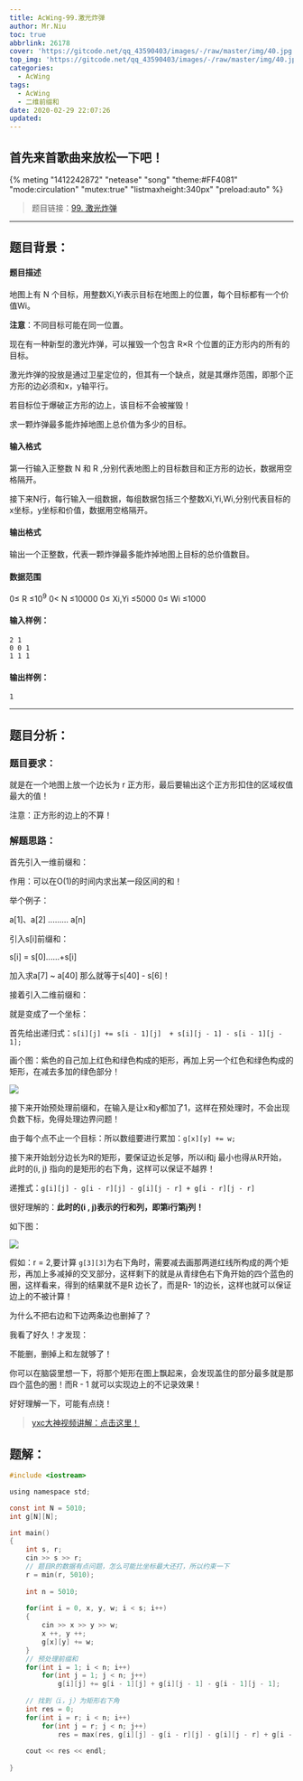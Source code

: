 ```yaml
---
title: AcWing-99.激光炸弹
author: Mr.Niu
toc: true
abbrlink: 26178
cover: 'https://gitcode.net/qq_43590403/images/-/raw/master/img/40.jpg'
top_img: 'https://gitcode.net/qq_43590403/images/-/raw/master/img/40.jpg'
categories:
  - AcWing
tags:
  - AcWing
  - 二维前缀和
date: 2020-02-29 22:07:26
updated:
---
```




## 首先来首歌曲来放松一下吧！

{% meting "1412242872" "netease" "song" "theme:#FF4081" "mode:circulation" "mutex:true" "listmaxheight:340px" "preload:auto"  %}



> 题目链接：[99. 激光炸弹](https://www.acwing.com/problem/content/101/)

---



## 题目背景：



#### 题目描述



地图上有 N 个目标，用整数Xi,Yi表示目标在地图上的位置，每个目标都有一个价值Wi。

**注意**：不同目标可能在同一位置。

现在有一种新型的激光炸弹，可以摧毁一个包含 R×R 个位置的正方形内的所有的目标。

激光炸弹的投放是通过卫星定位的，但其有一个缺点，就是其爆炸范围，即那个正方形的边必须和x，y轴平行。

若目标位于爆破正方形的边上，该目标不会被摧毁！

求一颗炸弹最多能炸掉地图上总价值为多少的目标。

#### 输入格式

第一行输入正整数 N 和 R ,分别代表地图上的目标数目和正方形的边长，数据用空格隔开。

接下来N行，每行输入一组数据，每组数据包括三个整数Xi,Yi,Wi,分别代表目标的x坐标，y坐标和价值，数据用空格隔开。

#### 输出格式

输出一个正整数，代表一颗炸弹最多能炸掉地图上目标的总价值数目。

#### 数据范围

0≤ R ≤10<sup>9</sup>
0< N ≤10000
0≤ Xi,Yi ≤5000
0≤ Wi ≤1000

#### 输入样例：

```
2 1
0 0 1
1 1 1
```

#### 输出样例：

```
1
```



---





## 题目分析：

### 题目要求：



就是在一个地图上放一个边长为 r 正方形，最后要输出这个正方形扣住的区域权值最大的值！

注意：正方形的边上的不算！

### 解题思路：



首先引入一维前缀和：

作用：可以在O(1)的时间内求出某一段区间的和！

举个例子：

a[1]、a[2] ......... a[n]

引入s[i]前缀和：

s[i] = s[0]......+s[i]

加入求a[7] ~ a[40] 那么就等于s[40] - s[6]！



接着引入二维前缀和：

就是变成了一个坐标：

首先给出递归式：`s[i][j] += s[i - 1][j]  + s[i][j - 1] - s[i - 1][j - 1];`

画个图：紫色的自己加上红色和绿色构成的矩形，再加上另一个红色和绿色构成的矩形，在减去多加的绿色部分！

![](https://gitcode.net/qq_43590403/images/-/raw/master/img/12312.png)



接下来开始预处理前缀和，在输入是让x和y都加了1，这样在预处理时，不会出现负数下标，免得处理边界问题！

由于每个点不止一个目标：所以数组要进行累加：`g[x][y] += w;`

接下来开始划分边长为R的矩形，要保证边长足够，所以i和j 最小也得从R开始，此时的(i, j) 指向的是矩形的右下角，这样可以保证不越界！

递推式：`g[i][j] - g[i - r][j] - g[i][j - r] + g[i - r][j - r]`

很好理解的：**此时的(i , j)表示的行和列，即第i行第j列！**

如下图：

![](https://gitcode.net/qq_43590403/images/-/raw/master/img/rak2.jpg)



假如：r = 2,要计算 `g[3][3]`为右下角时，需要减去画那两道红线所构成的两个矩形，再加上多减掉的交叉部分，这样剩下的就是从青绿色右下角开始的四个蓝色的圈，这样看来，得到的结果就不是R 边长了，而是R- 1的边长，这样也就可以保证边上的不被计算！

为什么不把右边和下边两条边也删掉了？

我看了好久！才发现：

不能删，删掉上和左就够了！

你可以在脑袋里想一下，将那个矩形在图上飘起来，会发现盖住的部分最多就是那四个蓝色的圈！而R - 1 就可以实现边上的不记录效果！



好好理解一下，可能有点绕！



> [yxc大神视频讲解：点击这里！](https://www.acwing.com/video/118/)

## 题解：





```c
#include <iostream>

using namespace std;

const int N = 5010;
int g[N][N];

int main()
{
	int s, r;
	cin >> s >> r;
	// 题目R的数据有点问题，怎么可能比坐标最大还打，所以约束一下
	r = min(r, 5010);
	
	int n = 5010;
	
	for(int i = 0, x, y, w; i < s; i++)
	{
		cin >> x >> y >> w;
		x ++, y ++;
		g[x][y] += w;
	}
	// 预处理前缀和
	for(int i = 1; i < n; i++)
		for(int j = 1; j < n; j++)
			g[i][j] += g[i - 1][j] + g[i][j - 1] - g[i - 1][j - 1];
	
    // 找到（i，j）为矩形右下角
	int res = 0;
	for(int i = r; i < n; i++)
		for(int j = r; j < n; j++)
			res = max(res, g[i][j] - g[i - r][j] - g[i][j - r] + g[i - r][j - r]);
	
	cout << res << endl;
	
}
```

